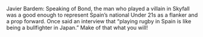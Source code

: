 Javier Bardem: Speaking of Bond, the man who played a villain in Skyfall was a good enough to represent Spain’s national Under 21s as a flanker and a prop forward. Once said an interview that “playing rugby in Spain is like being a bullfighter in Japan.” Make of that what you will!